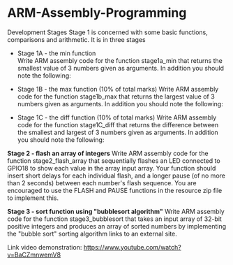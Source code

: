 # ARM-Assembly-Programming

Development Stages
Stage 1 is concerned with some basic functions, comparisons and arithmetic. It is in three stages

- Stage 1A - the min function  
Write ARM assembly code for the function stage1a_min that returns the smallest value of 3 numbers given as arguments. In addition you should note the following:

- Stage 1B - the max function  (10% of total marks)
Write ARM assembly code for the function stage1b_max that returns the largest value of 3 numbers given as arguments. In addition you should note the following:

- Stage 1C  - the diff function (10% of total marks)
Write ARM assembly code for the function stage1C_diff that returns the difference between the smallest and largest of 3 numbers given as arguments. In addition you should note the following:

**Stage 2 - flash an array of integers**
Write ARM assembly code for the function stage2_flash_array that sequentially flashes an LED connected to GPIO18 to show each value in the array input array.    Your function should insert short delays for each individual flash, and a longer pause (of no more than 2 seconds) between each number's flash sequence. You are encouraged to use the FLASH and PAUSE functions in the resource zip file to implement this.

**Stage 3 - sort function using "bubblesort algorithm"**
Write ARM assembly code for the function stage3_bubblesort that takes an input array of 32-bit positive integers and produces an array of sorted numbers by implementing the "bubble sort" sorting algorithm links to an external site.


Link video demonstration: https://www.youtube.com/watch?v=BaCZmnwemV8

